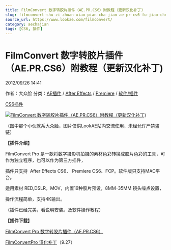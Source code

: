 ```yaml
---
title: FilmConvert 数字转胶片插件（AE.PR.CS6）附教程（更新汉化补丁)
slug: filmconvert-shu-zi-zhuan-xiao-pian-cha-jian-ae-pr-cs6-fu-jiao-cheng-geng-xin-yi-hua-bu-ding
source_url: https://www.lookae.com/filmconvert/
category: aechajian
tags: [CS6, 插件]
---
```

# FilmConvert 数字转胶片插件（AE.PR.CS6）附教程（更新汉化补丁)

2012/09/26 14:41

作者：大众脸
分类：[AE插件](https://www.lookae.com/after-effects/aechajian/) / [After Effects](https://www.lookae.com/after-effects/) / [Premiere](https://www.lookae.com/qitarjcj/premierezy/) / [软件/插件](https://www.lookae.com/qitarjcj/)

[CS6](https://www.lookae.com/tag/cs6/)[插件](https://www.lookae.com/tag/%e6%8f%92%e4%bb%b6/)

[![FilmConvert 数字转胶片插件（AE.PR.CS6）附教程（更新汉化补丁)](https://www.lookae.com/wp-content/uploads/2012/09/filmconvert.jpg "FilmConvert 数字转胶片插件（AE.PR.CS6）附教程（更新汉化补丁)-LookAE.com")](https://www.lookae.com/wp-content/uploads/2012/09/filmconvert.jpg)

（图中那个小伙就系大众脸，图片仅供LookAE站内交流使用，未经允许严禁盗链）

**【插件介绍】**

FilmConvert Pro 是一款将数字摄影机拍摄的素材色彩转换成胶片色彩的工具，可作为独立程序，也可以作为第三方插件，

插件只支持  After Effects CS6、 Premiere CS6、FCP。软件版只支持MAC平台。

适用素材 RED,DSLR，MOV，内置19种胶片预设，8MM-35MM 镜头噪点设置，

操作流程简单，支持4K输出。

（插件已经完美，看说明安装。及软件操作教程）

**【插件下载】**

[FilmConvert Pro 数字转胶片插件（AE.PR.CS6）](http://www.ctdisk.com/file/9644011)

[FilmConvertPro 汉化补丁](http://www.ctdisk.com/file/9663414)（9.27）
